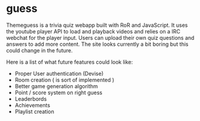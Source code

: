 # guess

Themeguess is a trivia quiz webapp built with RoR and JavaScript. It
uses the youtube player API to load and playback videos and relies on a
IRC webchat for the player input. Users can upload their own quiz
questions and answers to add more content. The site looks currently a
bit boring but this could change in the future.

Here is a list of what future features could look like:
- Proper User authentication (Devise)
- Room creation ( is sort of implemented )
- Better game generation algorithm
- Point / score system on right guess
- Leaderbords
- Achievements
- Playlist creation

